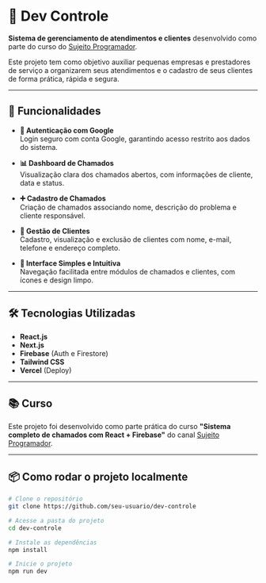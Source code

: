 # 📘 Dev Controle

**Sistema de gerenciamento de atendimentos e clientes** desenvolvido como parte do curso do [Sujeito Programador](https://sujeitoprogramador.com).

Este projeto tem como objetivo auxiliar pequenas empresas e prestadores de serviço a organizarem seus atendimentos e o cadastro de seus clientes de forma prática, rápida e segura.

---

## 🚀 Funcionalidades

- **🔐 Autenticação com Google**  
  Login seguro com conta Google, garantindo acesso restrito aos dados do sistema.

- **📊 Dashboard de Chamados**  
  Visualização clara dos chamados abertos, com informações de cliente, data e status.

- **➕ Cadastro de Chamados**  
  Criação de chamados associando nome, descrição do problema e cliente responsável.

- **👥 Gestão de Clientes**  
  Cadastro, visualização e exclusão de clientes com nome, e-mail, telefone e endereço completo.

- **🧭 Interface Simples e Intuitiva**  
  Navegação facilitada entre módulos de chamados e clientes, com ícones e design limpo.

---

## 🛠️ Tecnologias Utilizadas

- **React.js**
- **Next.js**
- **Firebase** (Auth e Firestore)
- **Tailwind CSS**
- **Vercel** (Deploy)

---

## 📚 Curso

Este projeto foi desenvolvido como parte prática do curso **"Sistema completo de chamados com React + Firebase"** do canal [Sujeito Programador](https://youtube.com/sujeitoprogramador).

---

## 📦 Como rodar o projeto localmente

```bash
# Clone o repositório
git clone https://github.com/seu-usuario/dev-controle

# Acesse a pasta do projeto
cd dev-controle

# Instale as dependências
npm install

# Inicie o projeto
npm run dev

